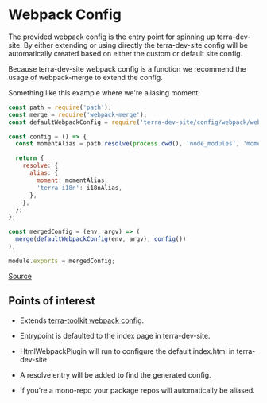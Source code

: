 # Webpack Config
The provided webpack config is the entry point for spinning up terra-dev-site. By either extending or using directly the terra-dev-site config will be automatically created based on either the custom or default site config.

Because terra-dev-site webpack config is a function we recommend the usage of webpack-merge to extend the config.

Something like this example where we're aliasing moment:
```javascript
const path = require('path');
const merge = require('webpack-merge');
const defaultWebpackConfig = require('terra-dev-site/config/webpack/webpack.config');

const config = () => {
  const momentAlias = path.resolve(process.cwd(), 'node_modules', 'moment');

  return {
    resolve: {
      alias: {
        moment: momentAlias,
        'terra-i18n': i18nAlias,
      },
    },
  };
};

const mergedConfig = (env, argv) => (
  merge(defaultWebpackConfig(env, argv), config())
);

module.exports = mergedConfig;
```

[Source](https://github.com/cerner/terra-dev-site/blob/master/config/webpack/terra-dev-site.webpack.config.js)

## Points of interest
* Extends [terra-toolkit webpack config](https://github.com/cerner/terra-toolkit/blob/master/config/webpack/webpack.config.js).

* Entrypoint is defaulted to the index page in terra-dev-site.

* HtmlWebpackPlugin will run to configure the default index.html in terra-dev-site

* A resolve entry will be added to find the generated config.

* If you're a mono-repo your package repos will automatically be aliased.
